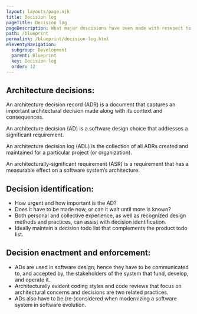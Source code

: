 ```yaml
---
layout: layouts/page.njk
title: Decision log
pageTitle: Decision log
pageDescription: What major descisions have been made with resepect to technology and architecture?
path: /blueprint
permalink: /blueprint/decision-log.html
eleventyNavigation:
  subgroup: Development
  parent: Blueprint
  key: Decision log
  order: 12
---
```


## Architecture decisions:
An architecture decision record (ADR) is a document that captures an important architectural decision made along with its context and consequences.

An architecture decision (AD) is a software design choice that addresses a significant requirement.

An architecture decision log (ADL) is the collection of all ADRs created and maintained for a particular project (or organization).

An architecturally-significant requirement (ASR) is a requirement that has a measurable effect on a software system’s architecture.

## Decision identification:
- How urgent and how important is the AD?
- Does it have to be made now, or can it wait until more is known?
- Both personal and collective experience, as well as recognized design methods and practices, can assist with decision identification.
- Ideally maintain a decision todo list that complements the product todo list.

## Decision enactment and enforcement:
- ADs are used in software design; hence they have to be communicated to, and accepted by, the stakeholders of the system that fund, develop, and operate it.
- Architecturally evident coding styles and code reviews that focus on architectural concerns and decisions are two related practices.
- ADs also have to be (re-)considered when modernizing a software system in software evolution.
